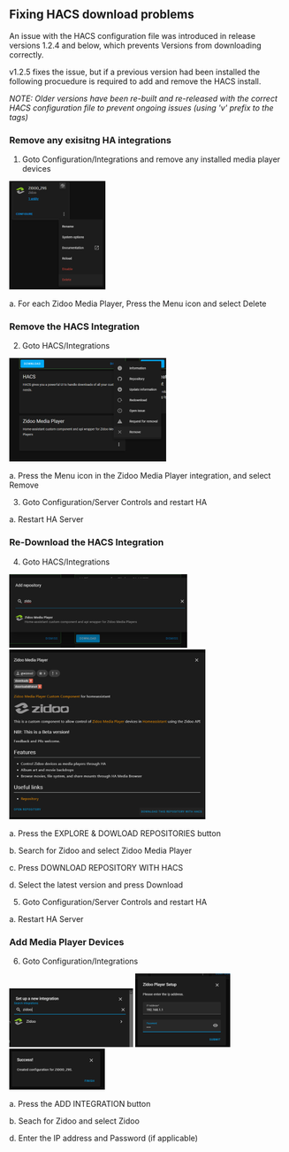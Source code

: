 ## Fixing HACS download problems

An issue with the HACS configuration file was introduced in release versions 1.2.4 and below, which prevents Versions from downloading correctly.

v1.2.5 fixes the issue, but if a previous version had been installed the following procuedure is required to add and remove the HACS install.

_NOTE:  Older versions have been re-built and re-released with the correct HACS configuration file to prevent ongoing issues (using 'v' prefix to the tags)_

### Remove any exisitng HA integrations

1. Goto Configuration/Integrations and remove any installed media player devices

![Step1](images/ar_step1.png)

a. For each Zidoo Media Player, Press the Menu icon and select Delete

### Remove the HACS Integration

2. Goto HACS/Integrations

![Step2](images/ar_step3.png) 

a. Press the Menu icon in the Zidoo Media Player integration, and select Remove

3. Goto Configuration/Server Controls and restart HA

a. Restart HA Server

### Re-Download the HACS Integration

4. Goto HACS/Integrations

![Step3](images/ar_step5.png) ![Step4](images/ar_step6.png)

a. Press the EXPLORE & DOWLOAD REPOSITORIES button

b. Search for Zidoo and select Zidoo Media Player

c. Press DOWNLOAD REPOSITORY WITH HACS

d.  Select the latest version and press Download

5. Goto Configuration/Server Controls and restart HA

a. Restart HA Server

### Add Media Player Devices

6.  Goto Configuration/Integrations

![Step5](images/ar_step7.png) ![Step6](images/ar_step8.png) ![Step7](images/ar_step9.png)

a.  Press the ADD INTEGRATION button

b.  Seach for Zidoo and select Zidoo

d.  Enter the IP address and Password (if applicable)



